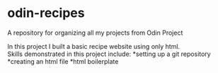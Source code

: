 # odin-recipes
A repository for organizing all my projects from Odin Project

In this project I built a basic recipe website using only html.  
Skills demonstrated in this project include:
    *setting up a git repository 
    *creating an html file
    *html boilerplate